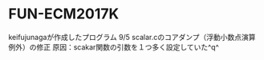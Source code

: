# FUN-ECM2017K
keifujunagaが作成したプログラム
9/5 
scalar.cのコアダンプ（浮動小数点演算例外）の修正
原因：scakar関数の引数を１つ多く設定していた^q^
